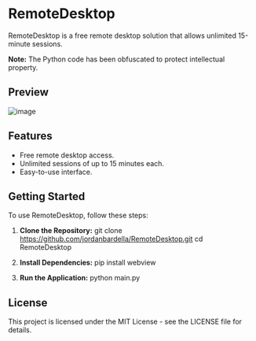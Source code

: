 # RemoteDesktop

RemoteDesktop is a free remote desktop solution that allows unlimited 15-minute sessions.

**Note:** The Python code has been obfuscated to protect intellectual property.

## Preview
![image](https://github.com/user-attachments/assets/9030c3f4-6720-47b8-9ff5-13a2142c7a47)

## Features
- Free remote desktop access.
- Unlimited sessions of up to 15 minutes each.
- Easy-to-use interface.

## Getting Started
To use RemoteDesktop, follow these steps:

1. **Clone the Repository:**
   git clone https://github.com/jordanbardella/RemoteDesktop.git
   cd RemoteDesktop

2. **Install Dependencies:**
   pip install webview

3. **Run the Application:**
   python main.py
   
<body>
  <h2>License</h2>
  <p>This project is licensed under the MIT License - see the LICENSE file for details.</p>
</body>
